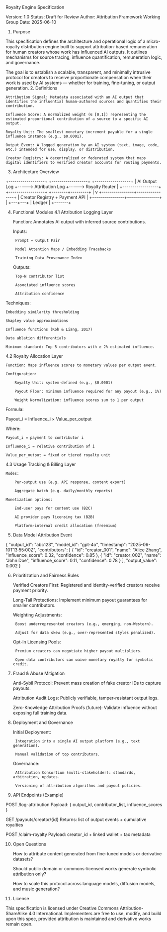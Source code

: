 Royalty Engine Specification

Version: 1.0
Status: Draft for Review
Author: Attribution Framework Working Group
Date: 2025-06-10
1. Purpose

This specification defines the architecture and operational logic of a micro-royalty distribution engine built to support attribution-based remuneration for human creators whose work has influenced AI outputs. It outlines mechanisms for source tracing, influence quantification, remuneration logic, and governance.

The goal is to establish a scalable, transparent, and minimally intrusive protocol for creators to receive proportionate compensation when their work is used by AI systems — whether for training, fine-tuning, or output generation.
2. Definitions

    Attribution Signal: Metadata associated with an AI output that identifies the influential human-authored sources and quantifies their contribution.

    Influence Score: A normalized weight (∈ [0,1]) representing the estimated proportional contribution of a source to a specific AI output.

    Royalty Unit: The smallest monetary increment payable for a single influence instance (e.g., $0.0001).

    Output Event: A logged generation by an AI system (text, image, code, etc.) intended for use, display, or distribution.

    Creator Registry: A decentralized or federated system that maps digital identifiers to verified creator accounts for routing payments.

3. Architecture Overview

+------------------+     +------------------+     +------------------+
|  AI Output Log   +-----> Attribution Log  +-----> Royalty Router   |
+------------------+     +------------------+     +--------+---------+
                                                       |
                                                       v
                                      +----------------+----------------+
                                      |   Creator Registry + Payment API |
                                      +----------------+----------------+
                                                       |
                                                   +---+---+
                                                   | Ledger |
                                                   +-------+

4. Functional Modules
4.1 Attribution Logging Layer

    Function: Annotates AI output with inferred source contributions.

    Inputs:

        Prompt + Output Pair

        Model Attention Maps / Embedding Tracebacks

        Training Data Provenance Index

    Outputs:

        Top-N contributor list

        Associated influence scores

        Attribution confidence

Techniques:

    Embedding similarity thresholding

    Shapley value approximations

    Influence functions (Koh & Liang, 2017)

    Data ablation differentials

    Minimum standard: Top 5 contributors with ≥ 2% estimated influence.

4.2 Royalty Allocation Layer

    Function: Maps influence scores to monetary values per output event.

    Configuration:

        Royalty Unit: system-defined (e.g., $0.0001)

        Payout Floor: minimum influence required for any payout (e.g., 1%)

        Weight Normalization: influence scores sum to 1 per output

Formula:

Payout_i = Influence_i × Value_per_output

Where:

    Payout_i = payment to contributor i

    Influence_i = relative contribution of i

    Value_per_output = fixed or tiered royalty unit

4.3 Usage Tracking & Billing Layer

    Modes:

        Per-output use (e.g. API response, content export)

        Aggregate batch (e.g. daily/monthly reports)

    Monetization options:

        End-user pays for content use (B2C)

        AI provider pays licensing tax (B2B)

        Platform-internal credit allocation (freemium)

5. Data Model
Attribution Event

{
  "output_id": "abc123",
  "model_id": "gpt-4o",
  "timestamp": "2025-06-10T13:55:00Z",
  "contributors": [
    {
      "id": "creator_001",
      "name": "Alice Zhang",
      "influence_score": 0.32,
      "confidence": 0.85
    },
    {
      "id": "creator_002",
      "name": "John Doe",
      "influence_score": 0.11,
      "confidence": 0.78
    }
  ],
  "output_value": 0.002
}

6. Prioritization and Fairness Rules

    Verified Creators First: Registered and identity-verified creators receive payment priority.

    Long-Tail Protections: Implement minimum payout guarantees for smaller contributors.

    Weighting Adjustments:

        Boost underrepresented creators (e.g., emerging, non-Western).

        Adjust for data skew (e.g., over-represented styles penalized).

    Opt-In Licensing Pools:

        Premium creators can negotiate higher payout multipliers.

        Open data contributors can waive monetary royalty for symbolic credit.

7. Fraud & Abuse Mitigation

    Anti-Sybil Protocol: Prevent mass creation of fake creator IDs to capture payouts.

    Attribution Audit Logs: Publicly verifiable, tamper-resistant output logs.

    Zero-Knowledge Attribution Proofs (future): Validate influence without exposing full training data.

8. Deployment and Governance

    Initial Deployment:

        Integration into a single AI output platform (e.g., text generation).

        Manual validation of top contributors.

    Governance:

        Attribution Consortium (multi-stakeholder): standards, arbitration, updates.

        Versioning of attribution algorithms and payout policies.

9. API Endpoints (Example)

POST /log-attribution
Payload: { output_id, contributor_list, influence_scores }

GET /payouts/creator/{id}
Returns: list of output events + cumulative royalties

POST /claim-royalty
Payload: creator_id + linked wallet + tax metadata

10. Open Questions

    How to attribute content generated from fine-tuned models or derivative datasets?

    Should public domain or commons-licensed works generate symbolic attribution only?

    How to scale this protocol across language models, diffusion models, and music generation?

11. License

This specification is licensed under Creative Commons Attribution-ShareAlike 4.0 International. Implementers are free to use, modify, and build upon this spec, provided attribution is maintained and derivative works remain open.